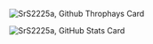![SrS2225a, Github Throphays Card](https://github-profile-trophy.vercel.app/?username=SrS2225a&theme=onedark)

![SrS2225a, GitHub Stats Card](https://github-readme-stats-git-masterrstaa-rickstaa.vercel.app/api?username=SrS2225a&show_icons=true&theme=radical)
